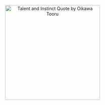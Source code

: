 <div align="center">
  <img src="https://github.com/aliiakbarkhan/whac-superman-java-game/blob/main/download.jpg" alt="Talent and Instinct Quote by Oikawa Tooru" width="300px">
</div>
